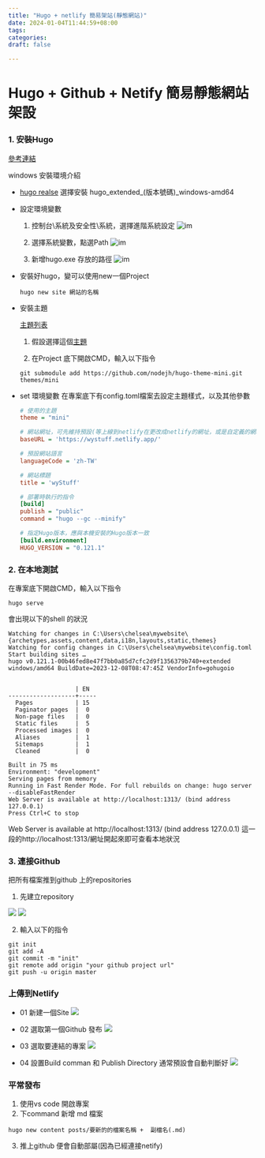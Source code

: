 ```yaml
---
title: "Hugo + netlify 簡易架站(靜態網站)"
date: 2024-01-04T11:44:59+08:00
tags:
categories:
draft: false

---
```


# Hugo + Github + Netify 簡易靜態網站架設

### 1. 安裝Hugo

[參考連結](https://rdnotes.com/hugo-basic-get-started/)

windows 安裝環境介紹

* [hugo realse](https://github.com/gohugoio/hugo/releases)
    選擇安裝 hugo_extended_(版本號碼)_windows-amd64
* 設定環境變數
    1. 控制台\系統及安全性\系統，選擇進階系統設定
    ![im](../../images/hugo_netify/hugo_netify_enviroment_01.png)

    2. 選擇系統變數，點選Path
    ![im](../../images/hugo_netify/hugo_netify_enviroment_02.png)

    3. 新增hugo.exe 存放的路徑
    ![im](../../images/hugo_netify/hugo_netify_enviroment_03.png)

* 安裝好hugo，變可以使用new一個Project
    ``` shell
    hugo new site 網站的名稱
    ```

* 安裝主題

    [主題列表](https://github.com/nodejh/hugo-theme-mini)


    1. 假設選擇這個[主題](https://github.com/adityatelange/hugo-PaperMod)


    1. 在Project 底下開啟CMD，輸入以下指令
    ``` shell
    git submodule add https://github.com/nodejh/hugo-theme-mini.git themes/mini
    ```

* set 環境變數
    在專案底下有config.toml檔案去設定主題樣式，以及其他參數
    ``` ini
    # 使用的主題
    theme = "mini"

    # 網站網址，可先維持預設(等上線到netlify在更改成netlify的網址，或是自定義的網域名稱)
    baseURL = 'https://wystuff.netlify.app/'

    # 預設網站語言
    languageCode = 'zh-TW'

    # 網站標題
    title = 'wyStuff'

    # 部署時執行的指令
    [build]
    publish = "public"
    command = "hugo --gc --minify"

    # 指定Hugo版本，應與本機安裝的Hugo版本一致
    [build.environment]
    HUGO_VERSION = "0.121.1"
    ```

### 2. 在本地測試

在專案底下開啟CMD，輸入以下指令
``` shell
hugo serve
```
會出現以下的shell 的狀況
``` shell
Watching for changes in C:\Users\chelsea\mywebsite\{archetypes,assets,content,data,i18n,layouts,static,themes}
Watching for config changes in C:\Users\chelsea\mywebsite\config.toml
Start building sites …
hugo v0.121.1-00b46fed8e47f7bb0a85d7cfc2d9f1356379b740+extended windows/amd64 BuildDate=2023-12-08T08:47:45Z VendorInfo=gohugoio


                   | EN
-------------------+-----
  Pages            | 15
  Paginator pages  |  0
  Non-page files   |  0
  Static files     |  5
  Processed images |  0
  Aliases          |  1
  Sitemaps         |  1
  Cleaned          |  0

Built in 75 ms
Environment: "development"
Serving pages from memory
Running in Fast Render Mode. For full rebuilds on change: hugo server --disableFastRender
Web Server is available at http://localhost:1313/ (bind address 127.0.0.1)
Press Ctrl+C to stop
```

Web Server is available at http://localhost:1313/ (bind address 127.0.0.1) 這一段的http://localhost:1313/網址開起來即可查看本地狀況

### 3. 連接Github

把所有檔案推到github 上的repositories

1. 先建立repository

![](../../images/hugo_netify/hugo_netify_github_01.png)
![](../../images/hugo_netify/hugo_netify_github_02.png)


2. 輸入以下的指令
``` shell
git init
git add -A 
git commit -m "init"
git remote add origin "your github project url"
git push -u origin master
```


### 上傳到Netlify

* 01 新建一個Site
![](../../images/hugo_netify/hugo_netify_netifySet_01.png)

* 02 選取第一個Github 發布
![](../../images/hugo_netify/hugo_netify_netifySet_02.png)

* 03 選取要連結的專案
![](../../images/hugo_netify/hugo_netify_netifySet_03.png)

* 04 設置Build comman 和 Publish Directory 通常預設會自動判斷好
![](../../images/hugo_netify/hugo_netify_netifySet_04.png)



### 平常發布

1. 使用vs code 開啟專案
2. 下command 新增 md 檔案

``` shell
hugo new content posts/要新的的檔案名稱 +  副檔名(.md)
```
3. 推上github 便會自動部屬(因為已經連接netify)
